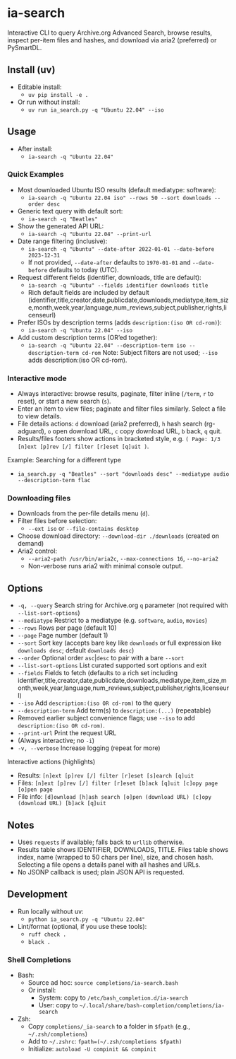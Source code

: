 # ia-search

Interactive CLI to query Archive.org Advanced Search, browse results, inspect per-item files and hashes, and download via aria2 (preferred) or PySmartDL.

## Install (uv)

- Editable install:
  - `uv pip install -e .`
- Or run without install:
  - `uv run ia_search.py -q "Ubuntu 22.04" --iso`

## Usage

- After install:
  - `ia-search -q "Ubuntu 22.04"`

### Quick Examples

- Most downloaded Ubuntu ISO results (default mediatype: software):
  - `ia-search -q "Ubuntu 22.04 iso" --rows 50 --sort downloads --order desc`
- Generic text query with default sort:
  - `ia-search -q "Beatles"`
- Show the generated API URL:
  - `ia-search -q "Ubuntu 22.04" --print-url`
- Date range filtering (inclusive):
  - `ia-search -q "Ubuntu" --date-after 2022-01-01 --date-before 2023-12-31`
  - If not provided, `--date-after` defaults to `1970-01-01` and `--date-before` defaults to today (UTC).
- Request different fields (identifier, downloads, title are default):
  - `ia-search -q "Ubuntu" --fields identifier downloads title`
  - Rich default fields are included by default (identifier,title,creator,date,publicdate,downloads,mediatype,item_size,month,week,year,language,num_reviews,subject,publisher,rights,licenseurl)
- Prefer ISOs by description terms (adds `description:(iso OR cd-rom)`):
  - `ia-search -q "Ubuntu 22.04" --iso`
- Add custom description terms (OR’ed together):
  - `ia-search -q "Ubuntu 22.04" --description-term iso --description-term cd-rom`
    Note: Subject filters are not used; `--iso` adds description:(iso OR cd-rom).

### Interactive mode

- Always interactive: browse results, paginate, filter inline (`/term`, `r` to reset), or start a new search (`s`).
- Enter an item to view files; paginate and filter files similarly. Select a file to view details.
- File details actions: `d` download (aria2 preferred), `h` hash search (rg-adguard), `o` open download URL, `c` copy download URL, `b` back, `q` quit.
- Results/files footers show actions in bracketed style, e.g. `( Page: 1/3 [n]ext [p]rev [/] filter [r]eset [q]uit )`.

Example: Searching for a different type

- `ia_search.py -q "Beatles" --sort "downloads desc" --mediatype audio --description-term flac`

### Downloading files

- Downloads from the per-file details menu (`d`).
- Filter files before selection:
  - `--ext iso` or `--file-contains desktop`
- Choose download directory: `--download-dir ./downloads` (created on demand)
- Aria2 control:
  - `--aria2-path /usr/bin/aria2c`, `--max-connections 16`, `--no-aria2`
  - Non-verbose runs aria2 with minimal console output.

## Options

- `-q, --query` Search string for Archive.org `q` parameter (not required with `--list-sort-options`)
- `--mediatype` Restrict to a mediatype (e.g. `software`, `audio`, `movies`)
- `--rows` Rows per page (default 10)
- `--page` Page number (default 1)
- `--sort` Sort key (accepts bare key like `downloads` or full expression like `downloads desc`; default `downloads desc`)
- `--order` Optional order `asc`|`desc` to pair with a bare `--sort`
- `--list-sort-options` List curated supported sort options and exit
- `--fields` Fields to fetch (defaults to a rich set including identifier,title,creator,date,publicdate,downloads,mediatype,item_size,month,week,year,language,num_reviews,subject,publisher,rights,licenseurl)
- `--iso` Add `description:(iso OR cd-rom)` to the query
- `--description-term` Add term(s) to `description:(...)` (repeatable)
- Removed earlier subject convenience flags; use `--iso` to add `description:(iso OR cd-rom)`.
- `--print-url` Print the request URL
- (Always interactive; no `-i`)
- `-v, --verbose` Increase logging (repeat for more)

Interactive actions (highlights)

- Results: `[n]ext [p]rev [/] filter [r]eset [s]earch [q]uit`
- Files: `[n]ext [p]rev [/] filter [r]eset [b]ack [q]uit [c]opy page [o]pen page`
- File info: `[d]ownload [h]ash search [o]pen (download URL) [c]opy (download URL) [b]ack [q]uit`

## Notes

- Uses `requests` if available; falls back to `urllib` otherwise.
- Results table shows IDENTIFIER, DOWNLOADS, TITLE. Files table shows index, name (wrapped to 50 chars per line), size, and chosen hash. Selecting a file opens a details panel with all hashes and URLs.
- No JSONP callback is used; plain JSON API is requested.

## Development

- Run locally without uv:
  - `python ia_search.py -q "Ubuntu 22.04"`
- Lint/format (optional, if you use these tools):
  - `ruff check .`
  - `black .`

### Shell Completions

- Bash:
  - Source ad hoc: `source completions/ia-search.bash`
  - Or install:
    - System: copy to `/etc/bash_completion.d/ia-search`
    - User: copy to `~/.local/share/bash-completion/completions/ia-search`
- Zsh:
  - Copy `completions/_ia-search` to a folder in `$fpath` (e.g., `~/.zsh/completions`)
  - Add to `~/.zshrc`: `fpath=(~/.zsh/completions $fpath)`
  - Initialize: `autoload -U compinit && compinit`
